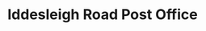 ---
title: "Iddesleigh Road Post Office"
url: /bedford/iddesleigh-road-post-office/
shop: convenience
---